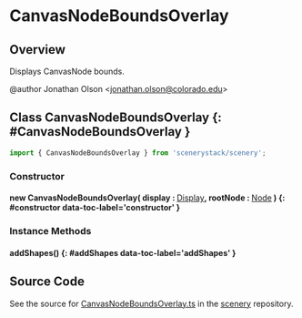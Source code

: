 # CanvasNodeBoundsOverlay

## Overview

Displays CanvasNode bounds.

@author Jonathan Olson &lt;jonathan.olson@colorado.edu&gt;

## Class CanvasNodeBoundsOverlay {: #CanvasNodeBoundsOverlay }


```js
import { CanvasNodeBoundsOverlay } from 'scenerystack/scenery';
```
### Constructor

#### new CanvasNodeBoundsOverlay( display : <span style="font-weight: 400;">[Display](../scenery/Display.md)</span>, rootNode : <span style="font-weight: 400;">[Node](../scenery/Node.md)</span> ) {: #constructor data-toc-label='constructor' }

### Instance Methods

#### addShapes() {: #addShapes data-toc-label='addShapes' }



## Source Code

See the source for [CanvasNodeBoundsOverlay.ts](https://github.com/phetsims/scenery/blob/main/js/overlays/CanvasNodeBoundsOverlay.ts) in the [scenery](https://github.com/phetsims/scenery) repository.
